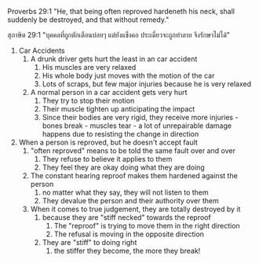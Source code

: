 Proverbs 29:1 "He, that being often reproved hardeneth his neck, shall suddenly be destroyed, and that without remedy."

สุภาษิต 29:1 "บุคคลที่ถูกตักเตือนบ่อยๆ แต่ยังแข็งคอ ประเดี๋ยวจะถูกทำลาย จึงรักษาไม่ได้"

1. Car Accidents
    1. A drunk driver gets hurt the least in an car accident
        1. His muscles are very relaxed
        2. His whole body just moves with the motion of the car
        3. Lots of scraps, but few major injuries because he is very relaxed
    2. A normal person in a car accident gets very hurt
        1. They try to stop their motion
        2. Their muscle tighten up anticipating the impact
        3. Since their bodies are very rigid, they receive more injuries
    			- bones break
    			- muscles tear
    			- a lot of unrepairable damage happens due to resisting the change in direction
2. When a person is reproved, but he doesn't accept fault
    1. "often reproved" means to be told the same fault over and over
        1. They refuse to believe it applies to them
        2. They feel they are okay doing what they are doing
    2. The constant hearing reproof makes them hardened against the person
        1. no matter what they say, they will not listen to them
        2. They devalue the person and their authority over them
    3. When it comes to true judgement, they are totally destroyed by it
        1. because they are "stiff necked" towards the reproof
            1. The "reproof" is trying to move them in the right direction
            2. The refusal is moving in the opposite direction
        2. They are "stiff" to doing right
            1. the stiffer they become, the more they break!